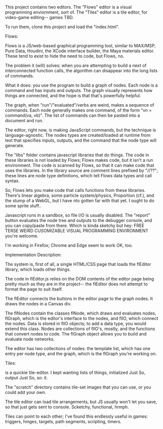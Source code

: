 This project contains two editors. The "Flows" editor is a visual programming 
enviornment, sort of. The "Tiles" editor is a tile editor, for video-game editing-- 
games TBD. 

To run them, clone this project and load the "index.html".

Flows:

Flows is a JS/web-based graphical programming tool, similar to MAX/MSP,
Pure Data, Houdini, the XCode interface builder, the Maya materials editor.
These tend to exist to hide the need to code, but Flows, no.

The problem it (will) solves: when you are attempting to build a next of 
interconnected function calls, the algorithm can disappear into the long lists
of commands.

What it does: you use the program to build a graph of nodes. Each node 
is a command and has inputs and outputs. The graph visually represents how
things are connected, and the hope is that that's powerfully helpful. 

The graph, when "run"/"evaluated"/verbs are weird, makes a sequence of commands. 
Each node generally makes one command, of the form "vn = command(va, vb)".
The list of commands can then be pasted into a document and run.

The editor, right now, is making JavaScript commands, but the technique is language-agnostic. 
The nodes types are created/loaded at runtime from text that specifies inputs, outputs,
and the command that the node type will generate. 

The "libs" folder contains javascript libraries that do things. The code in these libraries 
is not loaded by Flows; Flows makes code, but it isn't a run environment. The code is 
scanned by Flows, so that it can make code that uses the libraries. In the library source are 
comment lines prefixed by "//??"; these lines are node type definitions, which tell Flows
data types and call syntax. 

So, Flows lets you make code that calls functions from these libraries. There's linear algebra, 
some particle system/physics, Proportion (cf.), and the stump of a WebGL, but I have nto gotten
far with that yet. I ought to do some sprite stuff.. 

Javascript runs in a sandbox, so file I/O is usually disabled. The "report" button
evaluates the node tree and outputs to the debugger console, and you can copy/paste from there. 
Which is kinda sketchy but hey: FREE TERSE WEIRD CUSOMIZABLE VISUAL PROGRAMMING ENVIRONMENT you're welcome. 

I'm working in Firefox; Chrome and Edge seem to work OK, too. 

Implementation Description: 

The system is, first of all, a single HTML/CSS page that loads the flEditor
library, which loads other things. 

The code in flEditor.js relies on the DOM contents of the editor page being 
pretty much as they are in the project-- the flEditor does not attempt to 
format the page to suit itself. 

The flEditor connects the buttons in the editor page to the graph nodes. 
It draws the nodes in a Canvas div. 

The flNodes contain the classes flNode, which draws and evaluates nodes, flGraph, which
is the editor's interface to the nodes, and flIO, which connect the nodes.
Data is stored in flIO objects; to add a data type, you would extend this class. 
Nodes are collections of flIO's, mostly, and the functions that convert nodes to code. 
The flGraph object allows you to build and evaluate node networks.

The editor has two collections of nodes: the template list, which has one entry per node type,
and the graph, which is the flGraph you're working on. 


Tiles:

is a quickie tile-editor. I kept wanting lists of things, 
initialized Just So, output Just So, so: it.

The "scratch" directory contains tile-set images that you can use, or you could add your own. 

The tile editor can load tile arrangements, but JS usually won't let you save, so 
that just gets sent to console. Scketchy, functional, hrmph. 

Tiles can point to each other; I've found this endlessly useful in games: triggers, 
hinges, targets, path segments, scripting, timers. 



